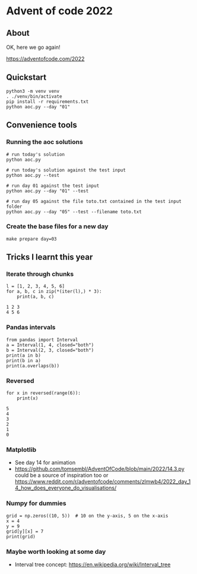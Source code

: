 # Advent of code 2022

## About
OK, here we go again!

https://adventofcode.com/2022

## Quickstart
```
python3 -m venv venv
. ./venv/bin/activate
pip install -r requirements.txt
python aoc.py --day "01"
```

## Convenience tools
### Running the aoc solutions
```
# run today's solution
python aoc.py  

# run today's solution against the test input
python aoc.py --test 

# run day 01 against the test input
python aoc.py --day "01" --test  

# run day 05 against the file toto.txt contained in the test input folder
python aoc.py --day "05" --test --filename toto.txt 
```
### Create the base files for a new day
```
make prepare day=03
```


## Tricks I learnt this year
### Iterate through chunks
```
l = [1, 2, 3, 4, 5, 6]
for a, b, c in zip(*(iter(l),) * 3):
    print(a, b, c)
```
```
1 2 3
4 5 6
```
### Pandas intervals
```
from pandas import Interval
a = Interval(1, 4, closed="both")
b = Interval(2, 3, closed="both")
print(a in b)
print(b in a)
print(a.overlaps(b))
```
### Reversed
```
for x in reversed(range(6)):
    print(x)
    
5
4
3
2
1
0
```
### Matplotlib
- See day 14 for animation
- https://github.com/tomsembl/AdventOfCode/blob/main/2022/14.3.py could be a source of inspiration too or https://www.reddit.com/r/adventofcode/comments/zlmwb4/2022_day_14_how_does_everyone_do_visualisations/

### Numpy for dummies
```
grid = np.zeros((10, 5))  # 10 on the y-axis, 5 on the x-axis
x = 4
y = 9
grid[y][x] = 7
print(grid)
```

### Maybe worth looking at some day
- Interval tree concept: https://en.wikipedia.org/wiki/Interval_tree
